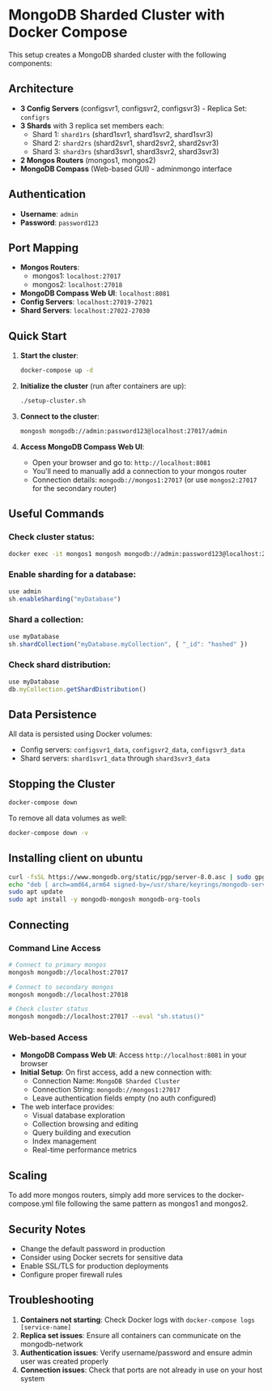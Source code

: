 # MongoDB Sharded Cluster with Docker Compose

This setup creates a MongoDB sharded cluster with the following components:

## Architecture

- **3 Config Servers** (configsvr1, configsvr2, configsvr3) - Replica Set: `configrs`
- **3 Shards** with 3 replica set members each:
  - Shard 1: `shard1rs` (shard1svr1, shard1svr2, shard1svr3)
  - Shard 2: `shard2rs` (shard2svr1, shard2svr2, shard2svr3)
  - Shard 3: `shard3rs` (shard3svr1, shard3svr2, shard3svr3)
- **2 Mongos Routers** (mongos1, mongos2)
- **MongoDB Compass** (Web-based GUI) - adminmongo interface

## Authentication

- **Username**: `admin`
- **Password**: `password123`

## Port Mapping

- **Mongos Routers**: 
  - mongos1: `localhost:27017`
  - mongos2: `localhost:27018`
- **MongoDB Compass Web UI**: `localhost:8081`
- **Config Servers**: `localhost:27019-27021`
- **Shard Servers**: `localhost:27022-27030`

## Quick Start

1. **Start the cluster**:
   ```bash
   docker-compose up -d
   ```

2. **Initialize the cluster** (run after containers are up):
   ```bash
   ./setup-cluster.sh
   ```

3. **Connect to the cluster**:
   ```bash
   mongosh mongodb://admin:password123@localhost:27017/admin
   ```

4. **Access MongoDB Compass Web UI**:
   - Open your browser and go to: `http://localhost:8081`
   - You'll need to manually add a connection to your mongos router
   - Connection details: `mongodb://mongos1:27017` (or use `mongos2:27017` for the secondary router)

## Useful Commands

### Check cluster status:
```bash
docker exec -it mongos1 mongosh mongodb://admin:password123@localhost:27017/admin --eval 'sh.status()'
```

### Enable sharding for a database:
```javascript
use admin
sh.enableSharding("myDatabase")
```

### Shard a collection:
```javascript
use myDatabase
sh.shardCollection("myDatabase.myCollection", { "_id": "hashed" })
```

### Check shard distribution:
```javascript
use myDatabase
db.myCollection.getShardDistribution()
```

## Data Persistence

All data is persisted using Docker volumes:
- Config servers: `configsvr1_data`, `configsvr2_data`, `configsvr3_data`
- Shard servers: `shard1svr1_data` through `shard3svr3_data`

## Stopping the Cluster

```bash
docker-compose down
```

To remove all data volumes as well:
```bash
docker-compose down -v
```

## Installing client on ubuntu

```bash
curl -fsSL https://www.mongodb.org/static/pgp/server-8.0.asc | sudo gpg -o /usr/share/keyrings/mongodb-server-8.0.gpg --dearmor
echo "deb [ arch=amd64,arm64 signed-by=/usr/share/keyrings/mongodb-server-8.0.gpg ] https://repo.mongodb.org/apt/ubuntu noble/mongodb-org/8.0 multiverse" | sudo tee /etc/apt/sources.list.d/mongodb-org-8.0.list
sudo apt update
sudo apt install -y mongodb-mongosh mongodb-org-tools
```

## Connecting

### Command Line Access
```bash
# Connect to primary mongos
mongosh mongodb://localhost:27017

# Connect to secondary mongos
mongosh mongodb://localhost:27018

# Check cluster status
mongosh mongodb://localhost:27017 --eval "sh.status()"
```

### Web-based Access
- **MongoDB Compass Web UI**: Access `http://localhost:8081` in your browser
- **Initial Setup**: On first access, add a new connection with:
  - Connection Name: `MongoDB Sharded Cluster`
  - Connection String: `mongodb://mongos1:27017`
  - Leave authentication fields empty (no auth configured)
- The web interface provides:
  - Visual database exploration
  - Collection browsing and editing
  - Query building and execution
  - Index management
  - Real-time performance metrics

## Scaling

To add more mongos routers, simply add more services to the docker-compose.yml file following the same pattern as mongos1 and mongos2.

## Security Notes

- Change the default password in production
- Consider using Docker secrets for sensitive data
- Enable SSL/TLS for production deployments
- Configure proper firewall rules

## Troubleshooting

1. **Containers not starting**: Check Docker logs with `docker-compose logs [service-name]`
2. **Replica set issues**: Ensure all containers can communicate on the mongodb-network
3. **Authentication issues**: Verify username/password and ensure admin user was created properly
4. **Connection issues**: Check that ports are not already in use on your host system